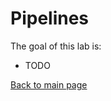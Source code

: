 # Pipelines

The goal of this lab is:

- TODO

























[Back to main page](../Readme.md)